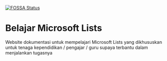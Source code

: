 [![FOSSA Status](https://app.fossa.com/api/projects/git%2Bgithub.com%2Fiqlal%2Fbelajar-list.svg?type=large)](https://app.fossa.com/projects/git%2Bgithub.com%2Fiqlal%2Fbelajar-list?ref=badge_large)

# Belajar Microsoft Lists

Website dokumentasi untuk mempelajari Microsoft Lists yang dikhususkan untuk tenaga kependidikan / pengajar / guru supaya terbantu dalam menjalankan tugasnya

